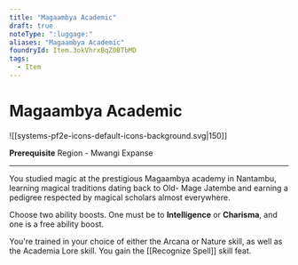 ```yaml
---
title: "Magaambya Academic"
draft: true
noteType: ":luggage:"
aliases: "Magaambya Academic"
foundryId: Item.3okVhrxBqZ0BTbMD
tags:
  - Item
---
```


# Magaambya Academic
![[systems-pf2e-icons-default-icons-background.svg|150]]

**Prerequisite** Region - Mwangi Expanse

* * *

You studied magic at the prestigious Magaambya academy in Nantambu, learning magical traditions dating back to Old- Mage Jatembe and earning a pedigree respected by magical scholars almost everywhere.

Choose two ability boosts. One must be to **Intelligence** or **Charisma**, and one is a free ability boost.

You're trained in your choice of either the Arcana or Nature skill, as well as the Academia Lore skill. You gain the [[Recognize Spell]] skill feat.
